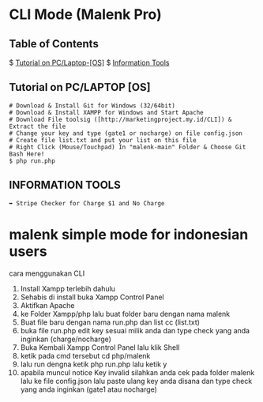 # CLI Mode (Malenk Pro)

## Table of Contents
$ [Tutorial on PC/Laptop-[OS]](#Tutorial-on-PC/LAPTOP-[OS])
$ [Information Tools](#INFORMATION-TOOLS)
	
## Tutorial on PC/LAPTOP [OS]
	# Download & Install Git for Windows (32/64bit)
	# Download & Install XAMPP for Windows and Start Apache
	# Download File toolsig ([http://marketingproject.my.id/CLI]) & Extract the file
	# Change your key and type (gate1 or nocharge) on file config.json
	# Create file list.txt and put your list on this file
	# Right Click (Mouse/Touchpad) In "malenk-main" Folder & Choose Git Bash Here!
	$ php run.php

## INFORMATION TOOLS
	➥ Stripe Checker for Charge $1 and No Charge




# malenk simple mode for indonesian users

cara menggunakan CLI

1. Install Xampp terlebih dahulu
2. Sehabis di install buka Xampp Control Panel
3. Aktifkan Apache
4. ke Folder Xampp/php lalu buat folder baru dengan nama malenk
5. Buat file baru dengan nama run.php dan list cc (list.txt)
6. buka file run.php edit key sesuai milik anda dan type check yang anda inginkan (charge/nocharge)
7. Buka Kembali Xampp Control Panel lalu klik Shell
8. ketik pada cmd tersebut cd php/malenk
9. lalu run dengna ketik php run.php lalu ketik y
10. apabila muncul notice Key invalid silahkan anda cek pada folder malenk lalu ke file config.json lalu paste ulang key anda disana dan type check yang anda inginkan (gate1 atau nocharge)
